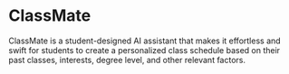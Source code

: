 # ClassMate
ClassMate is a student-designed AI assistant that makes it effortless and swift for students to create a personalized class schedule based on their past classes, interests, degree level, and other relevant factors.
